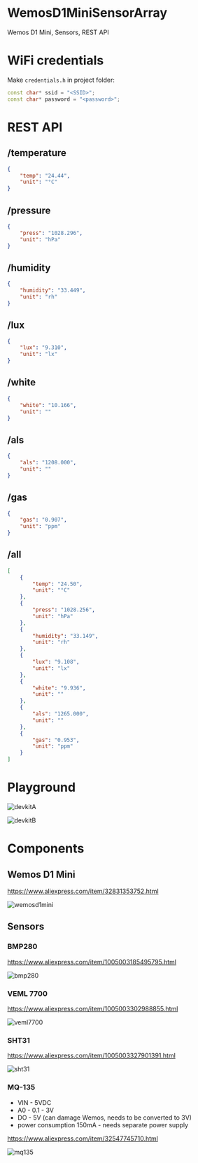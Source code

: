 # WemosD1MiniSensorArray
Wemos D1 Mini, Sensors, REST API

# WiFi credentials
Make ```credentials.h``` in project folder:

```cpp
const char* ssid = "<SSID>";
const char* password = "<password>";
```

# REST API

## /temperature
```json
{
    "temp": "24.44",
    "unit": "°C"
}
```

## /pressure
```json
{
    "press": "1028.296",
    "unit": "hPa"
}
```

## /humidity
```json
{
    "humidity": "33.449",
    "unit": "rh"
}
```

## /lux
```json
{
    "lux": "9.310",
    "unit": "lx"
}
```

## /white
```json
{
    "white": "10.166",
    "unit": ""
}
```

## /als
```json
{
    "als": "1208.000",
    "unit": ""
}
```

## /gas
```json
{
    "gas": "0.907",
    "unit": "ppm"
}
```

## /all
```json
[
    {
        "temp": "24.50",
        "unit": "°C"
    },
    {
        "press": "1028.256",
        "unit": "hPa"
    },
    {
        "humidity": "33.149",
        "unit": "rh"
    },
    {
        "lux": "9.108",
        "unit": "lx"
    },
    {
        "white": "9.936",
        "unit": ""
    },
    {
        "als": "1265.000",
        "unit": ""
    },
    {
        "gas": "0.953",
        "unit": "ppm"
    }
]
```

# Playground
![devkitA](./docs/images/devkitA.jpg "Development 01")

![devkitB](./docs/images/devkitB.jpg "Development 02")
# Components
## Wemos D1 Mini
https://www.aliexpress.com/item/32831353752.html

![wemosd1mini](./docs/images/wemosd1mini.jpg "Wemos D1 Mini")

## Sensors
### BMP280
https://www.aliexpress.com/item/1005003185495795.html

![bmp280](./docs/images/bmp280.jpg "BMP 280")

### VEML 7700
https://www.aliexpress.com/item/1005003302988855.html

![veml7700](./docs/images/veml7700.jpg "VEML 7700")

### SHT31
https://www.aliexpress.com/item/1005003327901391.html

![sht31](./docs/images/sht31.jpg "SHT-31")

### MQ-135
* VIN - 5VDC
* A0 - 0.1 - 3V
* DO - 5V (can damage Wemos, needs to be converted to 3V)
* power consumption 150mA - needs separate power supply

https://www.aliexpress.com/item/32547745710.html

![mq135](./docs/images/mq135.jpg "MQ-135")